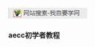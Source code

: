 
[![](https://raw.githubusercontent.com/cshgjy/images/master/other/20190917162058.jpg)](https://www.51zxw.net/list.aspx?cid=538)  

#### aecc初学者教程
